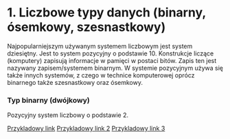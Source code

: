 # 1. Liczbowe typy danych (binarny, ósemkowy, szesnastkowy)

Najpopularniejszym używanym systemem liczbowym jest system dziesiętny. Jest to system pozycyjny o podstawie 10. Konstrukcje liczące (komputery) zapisują informacje w pamięci w postaci bitów. Zapis ten jest nazywany zapisem/systemem binarnym. W systemie pozycyjnym używa się także innych systemów, z czego w technice komputerowej oprócz binarnego także szesnastkowy oraz ósemkowy.

### Typ binarny (dwójkowy)
Pozycyjny system liczbowy o podstawie 2. 


[Przykladowy link](https://github.com/majkel78/praca_domowa2_2017-11-24/blob/master/fibonacci.c)
[Przykladowy link 2](blob/master/fibonacci.c)
[Przykladowy link 3](fibonacci.c)
